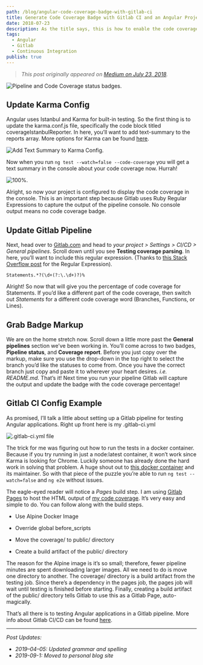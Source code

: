 ```yaml
---
path: /blog/angular-code-coverage-badge-with-gitlab-ci
title: Generate Code Coverage Badge with Gitlab CI and an Angular Project
date: 2018-07-23
description: As the title says, this is how to enable the code coverage badge with Angular on Gitlab CI. Also, I’ll show setting up a Gitlab pipeline for testing an Angular application at the end.
tags:
  - Angular
  - Gitlab
  - Continuous Integration
publish: true
---
```


>_This post originally appeared on [Medium on July 23, 2018](https://medium.com/@caleb.ukle/code-coverage-badge-with-angular-karma-istanbul-on-gitlab-ci-9611b69ad7e)._

![Pipeline and Code Coverage status badges.](/img/badges.png)

## Update Karma Config
Angular uses Istanbul and Karma for built-in testing. So the first thing is to update the karma.conf.js file, specifically the code block titled coverageIstanbulReporter. In here, you’ll want to add text-summary to the reports array. More options for Karma can be found [here](https://github.com/mattlewis92/karma-coverage-istanbul-reporter#list-of-reporters-and-options).

![Add Text Summary to Karma Config.](/img/karma-config.png)

Now when you run `ng test --watch=false --code-coverage` you will get a text summary in the console about your code coverage now. Hurrah!

![100%.](/img/coverage-output.png)

Alright, so now your project is configured to display the code coverage in the console. This is an important step because Gitlab uses Ruby Regular Expressions to capture the output of the pipeline console. No console output means no code coverage badge.

## Update Gitlab Pipeline

Next, head over to [Gitlab.com](https://gitlab.com) and head to *your project > Settings > CI/CD > General pipelines*. Scroll down until you see **Testing coverage parsing**.
In here, you’ll want to include this regular expression. (Thanks to [this Stack Overflow post](https://stackoverflow.com/questions/39658439/how-do-i-extract-test-coverage-from-the-istanbul-text-summary-reporter-with-a-re) for the Regular Expression).

```regex
Statements.*?(\d+(?:\.\d+)?)%
```

Alright! So now that will give you the percentage of code coverage for Statements. If you’d like a different part of the code coverage, then switch out *Statements* for a different code coverage word (Branches, Functions, or Lines).

## Grab Badge Markup

We are on the home stretch now. Scroll down a little more past the **General pipelines** section we’ve been working in. You’ll come across to two badges, **Pipeline status**, and **Coverage report**. Before you just copy over the markup, make sure you use the drop-down in the top right to select the branch you’d like the statuses to come from. Once you have the correct branch just copy and paste it to wherever your heart desires. *i.e. README.md.* That’s it! Next time you run your pipeline Gitlab will capture the output and update the badge with the code coverage percentage!

## Gitlab CI Config Example

As promised, I’ll talk a little about setting up a Gitlab pipeline for testing Angular applications. Right up front here is my .gitlab-ci.yml

![.gitlab-ci.yml file](/img/gitlab-config.png)

The trick for me was figuring out how to run the tests in a docker container. Because if you try running in just a node:latest container, it won’t work since Karma is looking for Chrome. Luckily someone has already done the hard work in solving that problem. A huge shout out to [this docker container](https://hub.docker.com/r/trion/ng-cli-karma/) and its maintainer. So with that piece of the puzzle you’re able to run `ng test --watch=false` and `ng e2e` without issues.

The eagle-eyed reader will notice a *Pages* build step. I am using [Gitlab Pages](https://about.gitlab.com/features/pages/) to host the HTML output of [my code coverage](https://caleb-ukle.gitlab.io/shop-the-fridge/). It’s very easy and simple to do. You can follow along with the build steps.

* Use Alpine Docker Image

* Override global before_scripts

* Move the coverage/ to public/ directory

* Create a build artifact of the public/ directory

The reason for the Alpine image is it’s so small; therefore, fewer pipeline minutes are spent downloading larger images. All we need to do is move one directory to another. The coverage/ directory is a build artifact from the testing job. Since there’s a dependency in the pages job, the pages job will wait until testing is finished before starting. Finally, creating a build artifact of the public/ directory tells Gitlab to use this as a Gitlab Page, auto-magically.

That’s all there is to testing Angular applications in a Gitlab pipeline. More info about Gitlab CI/CD can be found [here](https://about.gitlab.com/features/gitlab-ci-cd/).

---
_Post Updates:_
- *2019–04–05: Updated grammar and spelling*
- *2019-09-1: Moved to personal blog site*
